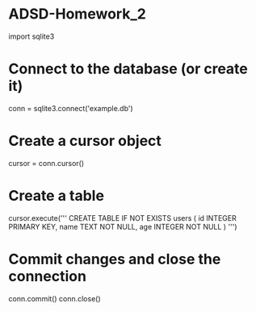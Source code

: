 # ADSD-Homework_2
import sqlite3

# Connect to the database (or create it)
conn = sqlite3.connect('example.db')

# Create a cursor object
cursor = conn.cursor()

# Create a table
cursor.execute('''
CREATE TABLE IF NOT EXISTS users (
    id INTEGER PRIMARY KEY,
    name TEXT NOT NULL,
    age INTEGER NOT NULL
)
''')

# Commit changes and close the connection
conn.commit()
conn.close()
